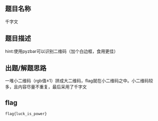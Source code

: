 ## 题目名称
千字文

## 题目描述
hint:使用pyzbar可以识别二维码（加个白边框，食用更佳）

## 出题/解题思路

一堆小二维码（rgb值±1）拼成大二维码，flag就在小二维码之中。小二维码较多，且内容尽量不重复，最后采用了千字文

## flag
```
flag{luck_is_power}
```
